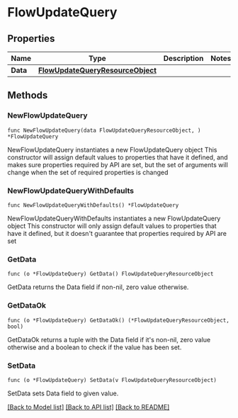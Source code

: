 # FlowUpdateQuery

## Properties

Name | Type | Description | Notes
------------ | ------------- | ------------- | -------------
**Data** | [**FlowUpdateQueryResourceObject**](FlowUpdateQueryResourceObject.md) |  | 

## Methods

### NewFlowUpdateQuery

`func NewFlowUpdateQuery(data FlowUpdateQueryResourceObject, ) *FlowUpdateQuery`

NewFlowUpdateQuery instantiates a new FlowUpdateQuery object
This constructor will assign default values to properties that have it defined,
and makes sure properties required by API are set, but the set of arguments
will change when the set of required properties is changed

### NewFlowUpdateQueryWithDefaults

`func NewFlowUpdateQueryWithDefaults() *FlowUpdateQuery`

NewFlowUpdateQueryWithDefaults instantiates a new FlowUpdateQuery object
This constructor will only assign default values to properties that have it defined,
but it doesn't guarantee that properties required by API are set

### GetData

`func (o *FlowUpdateQuery) GetData() FlowUpdateQueryResourceObject`

GetData returns the Data field if non-nil, zero value otherwise.

### GetDataOk

`func (o *FlowUpdateQuery) GetDataOk() (*FlowUpdateQueryResourceObject, bool)`

GetDataOk returns a tuple with the Data field if it's non-nil, zero value otherwise
and a boolean to check if the value has been set.

### SetData

`func (o *FlowUpdateQuery) SetData(v FlowUpdateQueryResourceObject)`

SetData sets Data field to given value.



[[Back to Model list]](../README.md#documentation-for-models) [[Back to API list]](../README.md#documentation-for-api-endpoints) [[Back to README]](../README.md)


